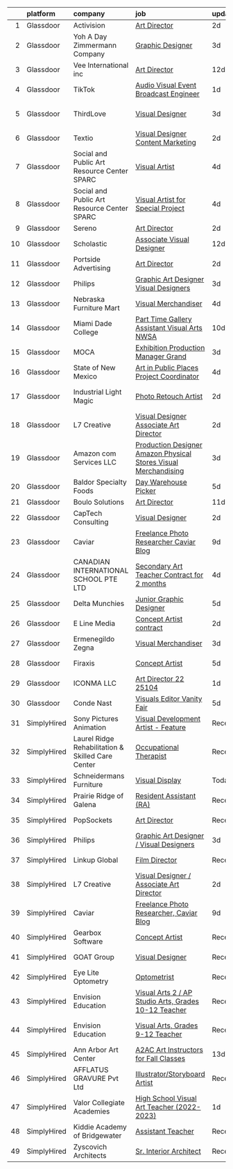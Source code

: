 

|    | platform    | company                                           | job                                                                                                                                                                                                                                                                                                                                                                                                                                                                                                                                                                                                                                                                                                                                                                                                                                                                                                                                                                                                       | update_time   | location          |
|---:|:------------|:--------------------------------------------------|:----------------------------------------------------------------------------------------------------------------------------------------------------------------------------------------------------------------------------------------------------------------------------------------------------------------------------------------------------------------------------------------------------------------------------------------------------------------------------------------------------------------------------------------------------------------------------------------------------------------------------------------------------------------------------------------------------------------------------------------------------------------------------------------------------------------------------------------------------------------------------------------------------------------------------------------------------------------------------------------------------------|:--------------|:------------------|
|  1 | Glassdoor   | Activision                                        | [Art Director](https://www.glassdoor.com/partner/jobListing.htm?pos=129&ao=1136043&s=58&guid=000001825307b947a9d2717c31d29a57&src=GD_JOB_AD&t=SR&vt=w&cs=1_ea36cf06&cb=1659250391799&jobListingId=1008036019389&jrtk=3-0-1g99gfebj2i7d001-1g99gfec12gpu000-9350a859f7980203-)                                                                                                                                                                                                                                                                                                                                                                                                                                                                                                                                                                                                                                                                                                                             | 2d            | Novato, CA        |
|  2 | Glassdoor   | Yoh  A Day   Zimmermann Company                   | [Graphic Designer](https://www.glassdoor.com/partner/jobListing.htm?pos=110&ao=1110586&s=58&guid=000001825307b947a9d2717c31d29a57&src=GD_JOB_AD&t=SR&vt=w&ea=1&cs=1_88fd6b4d&cb=1659250391795&jobListingId=1008033166645&cpc=3BA4CE39D5B5DEF5&jrtk=3-0-1g99gfebj2i7d001-1g99gfec12gpu000-fa5382c3f4632546--6NYlbfkN0Ae6Qmv8rNb3d5rEsMPL_plhvilYeiJERi7JqghURwQ9bq2mHgMGRGP2iYP1nqVQ_AfduOtGDfL1Wt9_Pc7lfxuB69AQ3JV40BPmSLT0zWdumsX0S2Ttw_8pgf1ajuIvkFrwfQKoNuNLXsMnUi1JzmIng4piIhxeM7k1ZVvma0-9OFeG5cRRHD6m64Z-uVciwR3HnPuqsZkvd65P--7IyJ4qUyxIaCRFh-S6CU7tAL0cajrUq-MRWwRHZgJpavgWNQcPJ6FdJwTNPGcwx6qnpvwCjUjTFsR23Bv5c1JEKtEhjzMODydvhJvx7b91EXpaF48-P5poWIVRGHV6PabbVIjH6-UVcjztEKBoZT4OqowBNMzNurADD3Da6a5etmGlMlVJAfqicW_bgsdIiBWSr2xIVx9Tv2FiF-0A-kW-v9s86dbFOrWHbzi0aZplQOUG4fD6Urpn_ZD9PW21mONnEC_OeDV5EoZT6g%3D)                                                                                                                                                                                 | 3d            | Remote            |
|  3 | Glassdoor   | Vee International inc                             | [Art Director](https://www.glassdoor.com/partner/jobListing.htm?pos=107&ao=1110586&s=58&guid=000001825307b947a9d2717c31d29a57&src=GD_JOB_AD&t=SR&vt=w&ea=1&cs=1_76fa9f7e&cb=1659250391794&jobListingId=1008012096590&cpc=32EE424DE2B657EB&jrtk=3-0-1g99gfebj2i7d001-1g99gfec12gpu000-280d21d98f6d21df--6NYlbfkN0Dr6IKwl4lkWnAOZFGyO8hF2TMBrUYSqKPpHH7znGLbnsjvVMpQ7-eveiYjoB_rmKX6iN6SJnSRg7b5hza-xotHDs6isXPf2WCyaeo0vX9AbXl5sWRX9fadHAd-5alw0tkD0M7hNsRnHBD1cKQO-RrPwTMDAVfDnc1Fjkbz-CruxKtoxFXcjJWefE1BEM_o4GHdLnP-FTMZK5F-MS94ak-DEscb-Cpp8Yf7bp4D1QCtyMpNkxCUfcUQInWuMine7l-6XoyyOyTgkrmCoZo_RftQzsteBxWxYfzAtLrM0s7hsl3F7925HtC-K-VHdoVx2_J5LToX3y77UcGKcDKhxV5swgukdxsQoGkhoUpNI3DkcS8U05hc_MqlPBy-Qntr5Oqxfhup_jhIIONTrbNtIf5pvd2jb7ZuKIt0jxxC0J3OinlUqdxWdWoLBQpTi-kMWRQnsa4e_p7LoOKD23uCU4HbBMOQUvRNJroDn1pNrzBgILEmfuRUrHAm)                                                                                                                                                                   | 12d           | Garden City, NY   |
|  4 | Glassdoor   | TikTok                                            | [Audio Visual Event Broadcast Engineer](https://www.glassdoor.com/partner/jobListing.htm?pos=113&ao=1136043&s=58&guid=000001825307b947a9d2717c31d29a57&src=GD_JOB_AD&t=SR&vt=w&cs=1_d0b5751f&cb=1659250391795&jobListingId=1008038940920&jrtk=3-0-1g99gfebj2i7d001-1g99gfec12gpu000-35cdf5097ea624ab-)                                                                                                                                                                                                                                                                                                                                                                                                                                                                                                                                                                                                                                                                                                    | 1d            | New York, NY      |
|  5 | Glassdoor   | ThirdLove                                         | [Visual Designer](https://www.glassdoor.com/partner/jobListing.htm?pos=116&ao=1136043&s=58&guid=000001825307b947a9d2717c31d29a57&src=GD_JOB_AD&t=SR&vt=w&cs=1_00099699&cb=1659250391795&jobListingId=1008033515875&jrtk=3-0-1g99gfebj2i7d001-1g99gfec12gpu000-ae9112ab1893db28-)                                                                                                                                                                                                                                                                                                                                                                                                                                                                                                                                                                                                                                                                                                                          | 3d            | San Francisco, CA |
|  6 | Glassdoor   | Textio                                            | [Visual Designer  Content Marketing](https://www.glassdoor.com/partner/jobListing.htm?pos=114&ao=1136043&s=58&guid=000001825307b947a9d2717c31d29a57&src=GD_JOB_AD&t=SR&vt=w&cs=1_fd1039f0&cb=1659250391795&jobListingId=1008036653977&jrtk=3-0-1g99gfebj2i7d001-1g99gfec12gpu000-97343052758a0290-)                                                                                                                                                                                                                                                                                                                                                                                                                                                                                                                                                                                                                                                                                                       | 2d            | Seattle, WA       |
|  7 | Glassdoor   | Social and Public Art Resource Center  SPARC      | [Visual Artist](https://www.glassdoor.com/partner/jobListing.htm?pos=103&ao=1110586&s=58&guid=000001825307b947a9d2717c31d29a57&src=GD_JOB_AD&t=SR&vt=w&ea=1&cs=1_4eae7a7f&cb=1659250391794&jobListingId=1008030919170&cpc=EA19F5B90D514204&jrtk=3-0-1g99gfebj2i7d001-1g99gfec12gpu000-610ea3077eb6bca9--6NYlbfkN0BHIfC1zsKGIu0R3teaIu8liT7fbRNLaQeDQfcPJweUK9FtGyWMTNeDI1u7lKa5RP15UaJtCi9LHbLRdkEZLMcmsrtH7ngKR22w4wVXI4u8aZYUvYwrUbv5gbGf1cYDbuuTgwlH-KwdIslWeiNRQhDinXj1_3YRTuMcJwkt5CGCfVwx_Qx-vUJzRaKt0zpRMoj9TqCwtkPO86aKQbDWuucSgTYnNir11pho30bnAYyQBTlNSdkbm_IGuvNplsb4pRWEsvLSe1X3OtYxtYoO1OdO_fj6TtWmtKcKws4ljSir6ZNSCtIPMJIlLuMlyskHfkOA7KdJUIRcX3tmE_orGlFW4l4VQOOlJGtAWZS5NulhnXlUpj4ZkXi7KKcNj-RXKdn-DTKBOdxv2WhgR1Yo3qAfQVncTFdrT-t838QzqC8WuU-VySnexi79C1HHbuxcsg3TuB1_JZHU6TXgipCiaNyzk3xrphiUnXpluVDAAkTST3EGHrSBRXU3QQPuXRExF1AH_hKt8vntfQ%3D%3D)                                                                                                                                      | 4d            | Venice, CA        |
|  8 | Glassdoor   | Social and Public Art Resource Center  SPARC      | [Visual Artist for Special Project](https://www.glassdoor.com/partner/jobListing.htm?pos=105&ao=1110586&s=58&guid=000001825307b947a9d2717c31d29a57&src=GD_JOB_AD&t=SR&vt=w&ea=1&cs=1_9c5e5ef9&cb=1659250391794&jobListingId=1008031183021&cpc=9952A63AB06E78AD&jrtk=3-0-1g99gfebj2i7d001-1g99gfec12gpu000-cc3bbb4a4d5bb56c--6NYlbfkN0BHIfC1zsKGIu0R3teaIu8liT7fbRNLaQeDQfcPJweUK9FtGyWMTNeDgkDq17XK75mIlPCylzXxR-j2bdI7SwmoI65OOaOHF3s8Z0hqteBPXp9qV2Hg0Bqb_5Xw8vvRoQRU82T1McOtAm5vPqwpJ9EKn4xoiI_EJXv90jihYdncTlK3PFok8h4ksxsCksZltXWthTZ9hTFAQEGwxWzT62uhlvDS_Isxn13kUCzIBwjMou-bw2opLMZwJzqBqtA8imuToIYc6D-JA4n-oF4nyAcagD3HQ8oF5Y2JZWUVVLMZyKghabPsVR9DTesF1ajihcbTWJiEf6NArsJHgCpmHhCfbeWMbzkHTx4EBlpCOSl6GyatnQLxa-hX4Nq8_lNQLFZBQAG5z688rsPDUCEHnJEIyiV0mddnOZLQkTUHrnQhvPEGRKaLfVxtKoF9BT3udQApYT11HnQ6nIaCurNVZ4RMxQ-hu2DOi5_PSP_x7vvQNCBoia-_qekToAoRxyWtoaxPWeemm0jifw%3D%3D)                                                                                                                  | 4d            | Venice, CA        |
|  9 | Glassdoor   | Sereno                                            | [Art Director](https://www.glassdoor.com/partner/jobListing.htm?pos=101&ao=1110586&s=58&guid=000001825307b947a9d2717c31d29a57&src=GD_JOB_AD&t=SR&vt=w&ea=1&cs=1_e5276062&cb=1659250391793&jobListingId=1008036059865&cpc=4050D81B60456B41&jrtk=3-0-1g99gfebj2i7d001-1g99gfec12gpu000-153dde3225eb65da--6NYlbfkN0C2ruSLbldHgJRxGqX58M4ekFWuaOJ1Xy3nZgzYPyc2K5DCdI3untnDEoqY8OlVutrBM5z4YzehX2YNp8Txy-iC1U5-0FX-CEdLBUwnLYeQi7MgFVRjq4wl7hLXUJbVCF3Q9ZkRWZFZq8193OoRXIc0OqHG2jF4-e3DPaOJVRN4ej_c7aP_ITxs8Z4lFq1olC3X-CK9BZ28QCGhaTS4438BNZPTc9CurOVV2KK4jSJkk1b48vThEigRWxEY94WPj9x7IC1gmnGMAviEFcV6mw-RsPPk0ldnvsmKkoD4XNMv4dl_m4neEKH10yrmO9ZdmGGc9dVPtGuR2gapZHhtXiNmIthHqvl6_o7qKX_RWGluNEGvdXaGQvx7iFcgKbTcFS3OSQCEFbdkb7YOK0VtNfOYBgGf9NnOEKckH5E3fu6NH8CUbN-0w-jaCBpKrYY_deYPTBBmypAqJGiEIcwSDZm3B7F6HxeeCrYVeHgnHVvSl7L1SizAxKEcQ4MR3YfkShK5GxCXaPf9uQ%3D%3D)                                                                                                                                       | 2d            | Remote            |
| 10 | Glassdoor   | Scholastic                                        | [Associate Visual Designer](https://www.glassdoor.com/partner/jobListing.htm?pos=121&ao=1136043&s=58&guid=000001825307b947a9d2717c31d29a57&src=GD_JOB_AD&t=SR&vt=w&cs=1_960789c5&cb=1659250391798&jobListingId=1008012841203&jrtk=3-0-1g99gfebj2i7d001-1g99gfec12gpu000-8f4ef79060e210ed-)                                                                                                                                                                                                                                                                                                                                                                                                                                                                                                                                                                                                                                                                                                                | 12d           | New York, NY      |
| 11 | Glassdoor   | Portside Advertising                              | [Art Director](https://www.glassdoor.com/partner/jobListing.htm?pos=106&ao=1110586&s=58&guid=000001825307b947a9d2717c31d29a57&src=GD_JOB_AD&t=SR&vt=w&ea=1&cs=1_b1d0c23c&cb=1659250391794&jobListingId=1008035411893&cpc=39A4E8CE329AB187&jrtk=3-0-1g99gfebj2i7d001-1g99gfec12gpu000-6f19b4bfda918e6b--6NYlbfkN0A953Z9EfJZc5Z9y7Wb0NkuJO-5BBnqXCJSieP3bN3oT3pD2vzfTR73hYUDok10LqzlyVXvK_onwBEEv5IPMW4c65p9dbBUidN9yvGDv_fpt7gR6eWeDs0cIQJDyaWk-Nd7acEA6H4fRMlN4EZS4aXunvSpjsY0eWN9pHftYTdizpv4E8YpFCPJXCT3LlWQIPhJ_rG67UF1SU8QMycEEbdj5gOcNKIu7Jr7bb8dwS_uCd0uaCx-z128vR-Xm5ZboLGO_IqrFv1rAp6QODfzTrr_4ZNKg2K4ZF2aeE_8rGbjMJD1OSv5l5PYDQ6K9gGw7kF-Wl6JprOLplVUDI_xGQU6sI5nSeLbXOAuxN2uO_ZtYQFm2wyuZzqhFzZ2qrlLntNZiwWK0pqbpaWRQbqYtJaEd55gYZTrOh4MC4eUpJusjPHXcy49HAeZlLRPAb0BXp4TArvf8mkM73hEXxpZ2RyArOENO6tQ_9Pb9xZZig6yNFfu7qkrqqiu6MZ_YEJ_Lcs%3D)                                                                                                                                                     | 2d            | Fairhope, AL      |
| 12 | Glassdoor   | Philips                                           | [Graphic Art Designer   Visual Designers](https://www.glassdoor.com/partner/jobListing.htm?pos=112&ao=1136043&s=58&guid=000001825307b947a9d2717c31d29a57&src=GD_JOB_AD&t=SR&vt=w&ea=1&cs=1_79ed6fb4&cb=1659250391795&jobListingId=1008032988600&jrtk=3-0-1g99gfebj2i7d001-1g99gfec12gpu000-e818e56308b7b7a7-)                                                                                                                                                                                                                                                                                                                                                                                                                                                                                                                                                                                                                                                                                             | 3d            | Bellingham, WA    |
| 13 | Glassdoor   | Nebraska Furniture Mart                           | [Visual Merchandiser](https://www.glassdoor.com/partner/jobListing.htm?pos=102&ao=1110586&s=58&guid=000001825307b947a9d2717c31d29a57&src=GD_JOB_AD&t=SR&vt=w&cs=1_cf966f13&cb=1659250391793&jobListingId=1008031741160&cpc=41F4513DE90102B9&jrtk=3-0-1g99gfebj2i7d001-1g99gfec12gpu000-fce051a9cba1958a--6NYlbfkN0Bx2LbAMGaa1rfOK_nDgFH7iPSITMHVlgswTeCEeQLKjCuu1dnVq54j81YJZ91nc3L8T0tNnHGxxx7WJImL6u-X1VknCR73kPFn46m5ZYH9nAeWV12XX6fubOq3QSApfGSC__Mn6bGb3_v0kvtr3G4da5bPgzBMzwkAA9xuRaLCpiEeHVqTQzWipeEvF5vM4sDQ3zRaGE7H9ZYcA-I-qx4_n2AbZwNmLOlsKJMOc_sQNvEULEkNwWY-Kal_r2_Kune9wtw9RDwlpvaqYxLo3L7M2pFJCNtOwUvuxxNXwm-tyHNeogK6XRYdwXS4GGzO4ACrE0d9U09tRSz1rl-fLUXRYJ7THZO5tEl9-DCejIp1NOTZRsdLtuocPfviVem03oC5Pmt8swxQK7gyRyo4b8Ia6FmwkGrPV_yHC6NovqdYHhyZTSz5d27cldYPSVuRQ2rUDGiV_zZUOwbmIQhM0a_p7E4cf773zhpF8M-MZZn_SuPgiYzQ2tSKU0swE2VuM-sWISoPfW1J2OHMQ3aK8KiKRiM0TJ8Cgb6sNcHrlsnt8EVgMKXKciwQMdi2MBwhPtpCJR6KDOqsY0ItgX5M1FWW0zZA-PwNG5et6PYXkPE-qxo0PILDHo0xQL_OPcXvcNbsyqZlzdA12VVQJfsjI46t) | 4d            | Kansas City, KS   |
| 14 | Glassdoor   | Miami Dade College                                | [Part Time Gallery Assistant   Visual Arts  NWSA ](https://www.glassdoor.com/partner/jobListing.htm?pos=126&ao=1136043&s=58&guid=000001825307b947a9d2717c31d29a57&src=GD_JOB_AD&t=SR&vt=w&cs=1_a060a629&cb=1659250391799&jobListingId=1008017608393&jrtk=3-0-1g99gfebj2i7d001-1g99gfec12gpu000-dcd4d788274df968-)                                                                                                                                                                                                                                                                                                                                                                                                                                                                                                                                                                                                                                                                                         | 10d           | Miami, FL         |
| 15 | Glassdoor   | MOCA                                              | [Exhibition Production Manager  Grand](https://www.glassdoor.com/partner/jobListing.htm?pos=125&ao=1136043&s=58&guid=000001825307b947a9d2717c31d29a57&src=GD_JOB_AD&t=SR&vt=w&cs=1_26efbc9e&cb=1659250391799&jobListingId=1008033804169&jrtk=3-0-1g99gfebj2i7d001-1g99gfec12gpu000-b74d57cb8e008f7f-)                                                                                                                                                                                                                                                                                                                                                                                                                                                                                                                                                                                                                                                                                                     | 3d            | Los Angeles, CA   |
| 16 | Glassdoor   | State of New Mexico                               | [Art in Public Places Project Coordinator](https://www.glassdoor.com/partner/jobListing.htm?pos=124&ao=1136043&s=58&guid=000001825307b947a9d2717c31d29a57&src=GD_JOB_AD&t=SR&vt=w&cs=1_40f362a3&cb=1659250391798&jobListingId=1008031624228&jrtk=3-0-1g99gfebj2i7d001-1g99gfec12gpu000-d51bb99bda08e0e8-)                                                                                                                                                                                                                                                                                                                                                                                                                                                                                                                                                                                                                                                                                                 | 4d            | Santa Fe, NM      |
| 17 | Glassdoor   | Industrial Light   Magic                          | [Photo Retouch Artist](https://www.glassdoor.com/partner/jobListing.htm?pos=115&ao=1136043&s=58&guid=000001825307b947a9d2717c31d29a57&src=GD_JOB_AD&t=SR&vt=w&cs=1_1b02664b&cb=1659250391795&jobListingId=1008035381220&jrtk=3-0-1g99gfebj2i7d001-1g99gfec12gpu000-baf3904bdcc0408d-)                                                                                                                                                                                                                                                                                                                                                                                                                                                                                                                                                                                                                                                                                                                     | 2d            | San Francisco, CA |
| 18 | Glassdoor   | L7 Creative                                       | [Visual Designer   Associate Art Director](https://www.glassdoor.com/partner/jobListing.htm?pos=122&ao=1136043&s=58&guid=000001825307b947a9d2717c31d29a57&src=GD_JOB_AD&t=SR&vt=w&ea=1&cs=1_35dac050&cb=1659250391798&jobListingId=1008035058182&jrtk=3-0-1g99gfebj2i7d001-1g99gfec12gpu000-9d742e22be528fd2-)                                                                                                                                                                                                                                                                                                                                                                                                                                                                                                                                                                                                                                                                                            | 2d            | Carlsbad, CA      |
| 19 | Glassdoor   | Amazon com Services LLC                           | [Production Designer   Amazon Physical Stores   Visual Merchandising](https://www.glassdoor.com/partner/jobListing.htm?pos=117&ao=1136043&s=58&guid=000001825307b947a9d2717c31d29a57&src=GD_JOB_AD&t=SR&vt=w&cs=1_ef8f7d84&cb=1659250391797&jobListingId=1008032416846&jrtk=3-0-1g99gfebj2i7d001-1g99gfec12gpu000-5f1f3502525f5409-)                                                                                                                                                                                                                                                                                                                                                                                                                                                                                                                                                                                                                                                                      | 3d            | Seattle, WA       |
| 20 | Glassdoor   | Baldor Specialty Foods                            | [Day Warehouse Picker](https://www.glassdoor.com/partner/jobListing.htm?pos=128&ao=1136043&s=58&guid=000001825307b947a9d2717c31d29a57&src=GD_JOB_AD&t=SR&vt=w&cs=1_f8399cdd&cb=1659250391799&jobListingId=1008028867671&jrtk=3-0-1g99gfebj2i7d001-1g99gfec12gpu000-24f5a5ba7b490adc-)                                                                                                                                                                                                                                                                                                                                                                                                                                                                                                                                                                                                                                                                                                                     | 5d            | Philadelphia, PA  |
| 21 | Glassdoor   | Boulo Solutions                                   | [Art Director](https://www.glassdoor.com/partner/jobListing.htm?pos=109&ao=1110586&s=58&guid=000001825307b947a9d2717c31d29a57&src=GD_JOB_AD&t=SR&vt=w&ea=1&cs=1_296a9a6a&cb=1659250391795&jobListingId=1008015049216&cpc=451933188B21919D&jrtk=3-0-1g99gfebj2i7d001-1g99gfec12gpu000-39624967cd298484--6NYlbfkN0D27ridyL1cQZM6mrVFW_EFdxxojA_U9myCx73wBqri-FCJMhMa0-S9wi5SOjRz7GOlXE_VKI0ivGMr2iNwS_dD-xau2yFhbKvU6nVlQpEs0Tx_OlkMiFBVlLBw7kJd2f4gTA97EmJwCa71PCplZPSnq_rVMf6uvsRg2SKrcAshFO8DX4jYqzJnN5rFCP--k6jldCtR5H2iUbb3M7uj6oUWTJwedpVl5s0vs9rKndgqdfr_9YsukAU1EAadxF19_JszVk0xq3CR2ILMUmHXN0E2qJxVvk2K-IqqBRsGqmKZzcW1BJKR-iApqLzhC39gcWX_ZUIqbNeReH6CdxZPbcWT7ESpWwoeK67XN1iCP5qxcUgg970p3UpqzpeqySQQhWlY5MuoJyWZXtxrxdDwRmr3uh4jIWyT-rg8Rsq069qkVXCeedoV1lCzq7x4vmoNEb7khs4xBQB23IAF7UMlEEZM_6NYYED-xkQVDKCHIPkzppxiomvhGi2u)                                                                                                                                                                   | 11d           | Remote            |
| 22 | Glassdoor   | CapTech Consulting                                | [Visual Designer](https://www.glassdoor.com/partner/jobListing.htm?pos=118&ao=1136043&s=58&guid=000001825307b947a9d2717c31d29a57&src=GD_JOB_AD&t=SR&vt=w&cs=1_97b9b548&cb=1659250391797&jobListingId=1008036798070&jrtk=3-0-1g99gfebj2i7d001-1g99gfec12gpu000-1e5c2eab35471f67-)                                                                                                                                                                                                                                                                                                                                                                                                                                                                                                                                                                                                                                                                                                                          | 2d            | Denver, CO        |
| 23 | Glassdoor   | Caviar                                            | [Freelance Photo Researcher  Caviar Blog](https://www.glassdoor.com/partner/jobListing.htm?pos=104&ao=1110586&s=58&guid=000001825307b947a9d2717c31d29a57&src=GD_JOB_AD&t=SR&vt=w&ea=1&cs=1_582b2ce7&cb=1659250391794&jobListingId=1008020221257&cpc=2CAED5C921A5F994&jrtk=3-0-1g99gfebj2i7d001-1g99gfec12gpu000-4e273a33766cd7d1--6NYlbfkN0AhpVgiy_IVCPGx4T_v5FkbqlxNPLpyW2O40IX3PbcaFuwNJpy8eyZXBlwDSinthaJ3gpwn5JeCC2hgCmysnGU9lwhe_TeMP6wR-x3SYCc2abkzLrdbyLS7NKdcuwqszYbf4rehM0aNRhT4W_4nyM6hSApju1Y6jseF-thhAzVwz6g20pdYp6HpTbmi9qg5KLv5vZ7-PMACCH2zAPfOXULd49HEqMrJi1UVknhI9ikttzop45Ajt8t0h16EMN0ev6j3WU1r-w2Kq8_-LI1RqLNvGmlgr_KYcEEojqhtcrjDgLvMwFGRP1_XN7ioLYcMmTRz2dYqJxzFp13KyjnUd-h_MjNTS_qVmGSRJCCqhtiR_EPgffu4LpglhHiR7_BSe-s167qoGUnJBpLRfx13zUdr06vAOrGHgDivLgO31OH4U1ITmJQXQZe5rBWpq1I5j3M2Zr_hCuRISP6ta5hR2qvNDwdGVSrwvNE0CQcG9dlNyLK_lY8x7CM0sN_nzI4Br_UI3YBBqUz2eA%3D%3D)                                                                                                            | 9d            | Remote            |
| 24 | Glassdoor   | CANADIAN INTERNATIONAL SCHOOL PTE LTD             | [Secondary Art Teacher  Contract for 2 months ](https://www.glassdoor.com/partner/jobListing.htm?pos=111&ao=1136043&s=58&guid=000001825307b947a9d2717c31d29a57&src=GD_JOB_AD&t=SR&vt=w&cs=1_b827d29d&cb=1659250391795&jobListingId=1008030195070&jrtk=3-0-1g99gfebj2i7d001-1g99gfec12gpu000-7889ff1e6c225326-)                                                                                                                                                                                                                                                                                                                                                                                                                                                                                                                                                                                                                                                                                            | 4d            | Marina, CA        |
| 25 | Glassdoor   | Delta Munchies                                    | [Junior Graphic Designer](https://www.glassdoor.com/partner/jobListing.htm?pos=123&ao=1136043&s=58&guid=000001825307b947a9d2717c31d29a57&src=GD_JOB_AD&t=SR&vt=w&ea=1&cs=1_05458cfa&cb=1659250391798&jobListingId=1008028760297&jrtk=3-0-1g99gfebj2i7d001-1g99gfec12gpu000-93db135d2b25cbdc-)                                                                                                                                                                                                                                                                                                                                                                                                                                                                                                                                                                                                                                                                                                             | 5d            | Remote            |
| 26 | Glassdoor   | E Line Media                                      | [Concept Artist  contract ](https://www.glassdoor.com/partner/jobListing.htm?pos=130&ao=1136043&s=58&guid=000001825307b947a9d2717c31d29a57&src=GD_JOB_AD&t=SR&vt=w&ea=1&cs=1_f80d9640&cb=1659250391799&jobListingId=1008035034240&jrtk=3-0-1g99gfebj2i7d001-1g99gfec12gpu000-02b7c9660bf3d815-)                                                                                                                                                                                                                                                                                                                                                                                                                                                                                                                                                                                                                                                                                                           | 2d            | Phoenix, AZ       |
| 27 | Glassdoor   | Ermenegildo Zegna                                 | [Visual Merchandiser](https://www.glassdoor.com/partner/jobListing.htm?pos=127&ao=1136043&s=58&guid=000001825307b947a9d2717c31d29a57&src=GD_JOB_AD&t=SR&vt=w&ea=1&cs=1_db29a86c&cb=1659250391799&jobListingId=1008033546628&jrtk=3-0-1g99gfebj2i7d001-1g99gfec12gpu000-f5751902a814a409-)                                                                                                                                                                                                                                                                                                                                                                                                                                                                                                                                                                                                                                                                                                                 | 3d            | New York, NY      |
| 28 | Glassdoor   | Firaxis                                           | [Concept Artist](https://www.glassdoor.com/partner/jobListing.htm?pos=119&ao=1136043&s=58&guid=000001825307b947a9d2717c31d29a57&src=GD_JOB_AD&t=SR&vt=w&ea=1&cs=1_621aca57&cb=1659250391798&jobListingId=1008028066984&jrtk=3-0-1g99gfebj2i7d001-1g99gfec12gpu000-4c9f3bbab5a8f659-)                                                                                                                                                                                                                                                                                                                                                                                                                                                                                                                                                                                                                                                                                                                      | 5d            | Baltimore, MD     |
| 29 | Glassdoor   | ICONMA  LLC                                       | [Art Director  22 25104 ](https://www.glassdoor.com/partner/jobListing.htm?pos=108&ao=1110586&s=58&guid=000001825307b947a9d2717c31d29a57&src=GD_JOB_AD&t=SR&vt=w&ea=1&cs=1_0635d3fe&cb=1659250391794&jobListingId=1008038371690&cpc=BAEB662971763A76&jrtk=3-0-1g99gfebj2i7d001-1g99gfec12gpu000-bb53314600f5906e--6NYlbfkN0DfAjhvTbwjqqEM86ndtvAKBXPlJspSHjAzx3zEPKP0f97NCHo3YmnnG021X3ruXc5I4VSuRBl_fVbw_0IdotOwQRiCyECcBbTpO0RAPh2QZwHSEenGHUNhyOJWMmp7Y_uY7XJeos4Au5wxUydnwHXX70RKIuAow3doZsBBTBNm2Ywh9dXWXLJn7fnsdeMBFBEZVRzga6xK6AJ7oH_qHSKQ2CeFIU10X4M5_0Y4j5Y1KGwhVmlqyFsvNEgeJW0FNUiXk_rQL6oXlCOB2cN3NouQSXP4ZNmKrcOZzk82UJcx1NtTRPC-MhRQSk4NUl2x39aJavzIO1JpZPYfNetaVsiwr-B58bjcIvFax36JjJV0MPuvrmOJNf1yGEfXRePk4zUCZbVpMu2aHscIftyHWZenESIhfH5IyJxxLQwJT3EoLbgB6C9xHvJl_9JaRqiT6T3obEimbqFP46yqNqo6ju2RuFN6rZORzmJhw31WDxSf4FX1Ct4xFuBrpXF7KVakt3P1JSo2z3E9KA%3D%3D)                                                                                                                            | 1d            | Lewisville, TX    |
| 30 | Glassdoor   | Conde Nast                                        | [Visuals Editor  Vanity Fair](https://www.glassdoor.com/partner/jobListing.htm?pos=120&ao=1136043&s=58&guid=000001825307b947a9d2717c31d29a57&src=GD_JOB_AD&t=SR&vt=w&cs=1_7c3d746e&cb=1659250391798&jobListingId=1008028650284&jrtk=3-0-1g99gfebj2i7d001-1g99gfec12gpu000-b180c708e661778c-)                                                                                                                                                                                                                                                                                                                                                                                                                                                                                                                                                                                                                                                                                                              | 5d            | New York, NY      |
| 31 | SimplyHired | Sony Pictures Animation                           | [Visual Development Artist - Feature](https://www.simplyhired.com/job/__l3QV_kINNExp5pBBoEZ4h0ypddIMq66mbnKSUA9j9fi8F8dGUsUA?q=visual+art)                                                                                                                                                                                                                                                                                                                                                                                                                                                                                                                                                                                                                                                                                                                                                                                                                                                                | Recently      | Culver City, CA   |
| 32 | SimplyHired | Laurel Ridge Rehabilitation & Skilled Care Center | [Occupational Therapist](https://www.simplyhired.com/job/IZuW4AJydVgchiIpQJPzAF8pCCIgs7jIimPej3GDEQdJak8bjnKDDg?q=visual+art)                                                                                                                                                                                                                                                                                                                                                                                                                                                                                                                                                                                                                                                                                                                                                                                                                                                                             | Recently      | Boston, MA        |
| 33 | SimplyHired | Schneidermans Furniture                           | [Visual Display](https://www.simplyhired.com/job/9FNM-QALeereMysvIJ4ejix1gQCvnAYCSr8W5MMm8VCsmEKaVpuhVA?q=visual+art)                                                                                                                                                                                                                                                                                                                                                                                                                                                                                                                                                                                                                                                                                                                                                                                                                                                                                     | Today         | Lakeville, MN     |
| 34 | SimplyHired | Prairie Ridge of Galena                           | [Resident Assistant (RA)](https://www.simplyhired.com/job/xalvUs9feat4agrC6rXRNdmNk1IHgwg_zdAyyg2CrYftWmoenmKV8A?q=visual+art)                                                                                                                                                                                                                                                                                                                                                                                                                                                                                                                                                                                                                                                                                                                                                                                                                                                                            | Recently      | Galena, IL        |
| 35 | SimplyHired | PopSockets                                        | [Art Director](https://www.simplyhired.com/job/sc-3_1QQmI0rdsKscCLiJSR17L9xWKhW8DXtjt7Qgx4pAOEIHJV5CA?q=visual+art)                                                                                                                                                                                                                                                                                                                                                                                                                                                                                                                                                                                                                                                                                                                                                                                                                                                                                       | Recently      | Los Angeles, CA   |
| 36 | SimplyHired | Philips                                           | [Graphic Art Designer / Visual Designers](https://www.simplyhired.com/job/ogG1rBr4K6XKuvuzdihGt0QrzWXwakNzU1KWEnO5VaQcJN8jBfDgoQ?q=visual+art)                                                                                                                                                                                                                                                                                                                                                                                                                                                                                                                                                                                                                                                                                                                                                                                                                                                            | 3d            | Bellingham, WA    |
| 37 | SimplyHired | Linkup Global                                     | [Film Director](https://www.simplyhired.com/job/MiFKWYVBUur-8SborNLUHP3eMjLzGQyzUjskR0LYmdbjKGpNdMAwFw?q=visual+art)                                                                                                                                                                                                                                                                                                                                                                                                                                                                                                                                                                                                                                                                                                                                                                                                                                                                                      | Recently      | Los Angeles, CA   |
| 38 | SimplyHired | L7 Creative                                       | [Visual Designer / Associate Art Director](https://www.simplyhired.com/job/UPrGd-2m0SvCPZLQvjoWI_xK9FqdVg1jmiJPVmcQO2OItHUoHN1XlQ?q=visual+art)                                                                                                                                                                                                                                                                                                                                                                                                                                                                                                                                                                                                                                                                                                                                                                                                                                                           | 2d            | Carlsbad, CA      |
| 39 | SimplyHired | Caviar                                            | [Freelance Photo Researcher, Caviar Blog](https://www.simplyhired.com/job/tOlGUzi0Zeeq8vZh3vg9MN3hdAoOTQmJm4tOrMY_4WyzhLW9k2FKBA?q=visual+art)                                                                                                                                                                                                                                                                                                                                                                                                                                                                                                                                                                                                                                                                                                                                                                                                                                                            | 9d            | Remote            |
| 40 | SimplyHired | Gearbox Software                                  | [Concept Artist](https://www.simplyhired.com/job/zm_GLgZZuFF002QCrAeJCjw_ZqLtY96Khw2P1rCnOnLcRNk6Jgl8aA?q=visual+art)                                                                                                                                                                                                                                                                                                                                                                                                                                                                                                                                                                                                                                                                                                                                                                                                                                                                                     | Recently      | Frisco, TX        |
| 41 | SimplyHired | GOAT Group                                        | [Visual Designer](https://www.simplyhired.com/job/_pMABjasQnC6Kjsddnao3Avqh1mQpX-KZKVbp3CiHlY0QuQRBSVq1g?q=visual+art)                                                                                                                                                                                                                                                                                                                                                                                                                                                                                                                                                                                                                                                                                                                                                                                                                                                                                    | Recently      | Los Angeles, CA   |
| 42 | SimplyHired | Eye Lite Optometry                                | [Optometrist](https://www.simplyhired.com/job/0_TW_YFDN9emSWrimB0stpZqij5FSIis7kSF7mByOTwEbde_yN2pWA?q=visual+art)                                                                                                                                                                                                                                                                                                                                                                                                                                                                                                                                                                                                                                                                                                                                                                                                                                                                                        | Recently      | Los Altos, CA     |
| 43 | SimplyHired | Envision Education                                | [Visual Arts 2 / AP Studio Arts, Grades 10-12 Teacher](https://www.simplyhired.com/job/PfK_nRqkoxHsekLhq0uLAAgFX95G5tAE0ZEVg5sf2EJGb8VTB1sqCg?q=visual+art)                                                                                                                                                                                                                                                                                                                                                                                                                                                                                                                                                                                                                                                                                                                                                                                                                                               | Recently      | San Francisco, CA |
| 44 | SimplyHired | Envision Education                                | [Visual Arts, Grades 9-12 Teacher](https://www.simplyhired.com/job/fzX7k8nY9akYsVcaFhhnsD9Ppo0r-PYvYwUyu8Zz_aKHVKDFWEry8Q?q=visual+art)                                                                                                                                                                                                                                                                                                                                                                                                                                                                                                                                                                                                                                                                                                                                                                                                                                                                   | Recently      | San Francisco, CA |
| 45 | SimplyHired | Ann Arbor Art Center                              | [A2AC Art Instructors for Fall Classes](https://www.simplyhired.com/job/xSJ_hAr80dDPvRsgfDYJSzcrTOkVdpn5mblbb1hBEiUBaK7vNGjn3Q?q=visual+art)                                                                                                                                                                                                                                                                                                                                                                                                                                                                                                                                                                                                                                                                                                                                                                                                                                                              | 13d           | Ann Arbor, MI     |
| 46 | SimplyHired | AFFLATUS GRAVURE Pvt Ltd                          | [Illustrator/Storyboard Artist](https://www.simplyhired.com/job/3hWfT3a4tUFg4oH4quVpAV5P60ZY3SgpyN-SYuttUpCB66pl8iMTOA?q=visual+art)                                                                                                                                                                                                                                                                                                                                                                                                                                                                                                                                                                                                                                                                                                                                                                                                                                                                      | Recently      | Remote            |
| 47 | SimplyHired | Valor Collegiate Academies                        | [High School Visual Art Teacher (2022-2023)](https://www.simplyhired.com/job/MkmjrHJGqZTdmN0b9GUZMpvEdsKC1NSE3jZebVEwMpDReW6WHGJa1Q?q=visual+art)                                                                                                                                                                                                                                                                                                                                                                                                                                                                                                                                                                                                                                                                                                                                                                                                                                                         | 1d            | Nashville, TN     |
| 48 | SimplyHired | Kiddie Academy of Bridgewater                     | [Assistant Teacher](https://www.simplyhired.com/job/vARPK6YtgeaH25gtXwIrQ8TFAhHvW19E9Cf9IyC0NUJWL70AbmXJ8g?q=visual+art)                                                                                                                                                                                                                                                                                                                                                                                                                                                                                                                                                                                                                                                                                                                                                                                                                                                                                  | Recently      | Bridgewater, NJ   |
| 49 | SimplyHired | Zyscovich Architects                              | [Sr. Interior Architect](https://www.simplyhired.com/job/T7oet47aCOFHKQsEghPBtusux2cJdi0zmkul-G67QosaeOLXQtvx5Q?q=visual+art)                                                                                                                                                                                                                                                                                                                                                                                                                                                                                                                                                                                                                                                                                                                                                                                                                                                                             | Recently      | Miami, FL         |